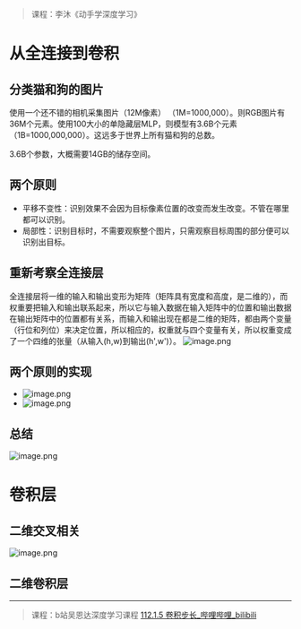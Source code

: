 > 课程：李沐《动手学深度学习》
# 从全连接到卷积
## 分类猫和狗的图片
使用一个还不错的相机采集图片（12M像素） （1M=1000,000）。则RGB图片有36M个元素。使用100大小的单隐藏层MLP，则模型有3.6B个元素（1B=1000,000,000）。这远多于世界上所有猫和狗的总数。

3.6B个参数，大概需要14GB的储存空间。

## 两个原则
* 平移不变性：识别效果不会因为目标像素位置的改变而发生改变。不管在哪里都可以识别。
* 局部性：识别目标时，不需要观察整个图片，只需观察目标周围的部分便可以识别出目标。

## 重新考察全连接层
全连接层将一维的输入和输出变形为矩阵（矩阵具有宽度和高度，是二维的），而权重要把输入和输出联系起来，所以它与输入数据在输入矩阵中的位置和输出数据在输出矩阵中的位置都有关系，而输入和输出现在都是二维的矩阵，都由两个变量（行位和列位）来决定位置，所以相应的，权重就与四个变量有关，所以权重变成了一个四维的张量（从输入(h,w)到输出(h',w')）。
![image.png](https://youki-1330066034.cos.ap-guangzhou.myqcloud.com/machine-learning/202410062232473.png)

## 两个原则的实现
* ![image.png](https://youki-1330066034.cos.ap-guangzhou.myqcloud.com/machine-learning/202410062231639.png)
* ![image.png](https://youki-1330066034.cos.ap-guangzhou.myqcloud.com/machine-learning/202410062231242.png)
## 总结
![image.png](https://youki-1330066034.cos.ap-guangzhou.myqcloud.com/machine-learning/202410062236871.png)

# 卷积层
## 二维交叉相关
![image.png](https://youki-1330066034.cos.ap-guangzhou.myqcloud.com/machine-learning/202410062236469.png)

## 二维卷积层




---
> 课程：b站吴恩达深度学习课程
> [112.1.5 卷积步长_哔哩哔哩_bilibili](https://www.bilibili.com/video/BV11H4y1F7uH?p=109&vd_source=327f3e87e497fe83b3515199232efd15)
